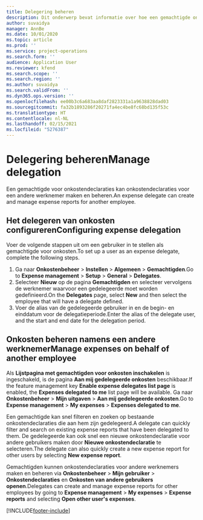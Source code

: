 ```yaml
---
title: Delegering beheren
description: Dit onderwerp bevat informatie over hoe een gemachtigde onkostendeclaraties voor een andere werknemer kan maken en beheren.
author: suvaidya
manager: AnnBe
ms.date: 10/01/2020
ms.topic: article
ms.prod: ''
ms.service: project-operations
ms.search.form: ''
audience: Application User
ms.reviewer: kfend
ms.search.scope: ''
ms.search.region: ''
ms.author: suvaidya
ms.search.validFrom: ''
ms.dyn365.ops.version: ''
ms.openlocfilehash: ee00b3c6a683aa8daf2823331a1a9638828dad03
ms.sourcegitcommit: fa32b1893286f20271fa4ec4be8fc68bd135f53c
ms.translationtype: HT
ms.contentlocale: nl-NL
ms.lasthandoff: 02/15/2021
ms.locfileid: "5276387"
---
```

# <a name="manage-delegation"></a><span data-ttu-id="36619-103">Delegering beheren</span><span class="sxs-lookup"><span data-stu-id="36619-103">Manage delegation</span></span>
<span data-ttu-id="36619-104">Een gemachtigde voor onkostendeclaraties kan onkostendeclaraties voor een andere werknemer maken en beheren.</span><span class="sxs-lookup"><span data-stu-id="36619-104">An expense delegate can create and manage expense reports for another employee.</span></span>

## <a name="configuring-expense-delegation"></a><span data-ttu-id="36619-105">Het delegeren van onkosten configureren</span><span class="sxs-lookup"><span data-stu-id="36619-105">Configuring expense delegation</span></span>

<span data-ttu-id="36619-106">Voer de volgende stappen uit om een gebruiker in te stellen als gemachtigde voor onkosten.</span><span class="sxs-lookup"><span data-stu-id="36619-106">To set up a user as an expense delegate, complete the following steps.</span></span> 
1. <span data-ttu-id="36619-107">Ga naar **Onkostenbeheer** > **Instellen** > **Algemeen** > **Gemachtigden**.</span><span class="sxs-lookup"><span data-stu-id="36619-107">Go to **Expense management** > **Setup** > **General** > **Delegates**.</span></span> 
2. <span data-ttu-id="36619-108">Selecteer **Nieuw** op de pagina **Gemachtigden** en selecteer vervolgens de werknemer waarvoor een gedelegeerde moet worden gedefinieerd.</span><span class="sxs-lookup"><span data-stu-id="36619-108">On the **Delegates** page, select **New** and then select the employee that will have a delegate defined.</span></span> 
3. <span data-ttu-id="36619-109">Voer de alias van de gedelegeerde gebruiker in en de begin- en einddatum voor de delegatieperiode.</span><span class="sxs-lookup"><span data-stu-id="36619-109">Enter the alias of the delegate user, and the start and end date for the delegation period.</span></span>

## <a name="manage-expenses-on-behalf-of-another-employee"></a><span data-ttu-id="36619-110">Onkosten beheren namens een andere werknemer</span><span class="sxs-lookup"><span data-stu-id="36619-110">Manage expenses on behalf of another employee</span></span>

<span data-ttu-id="36619-111">Als **Lijstpagina met gemachtigden voor onkosten inschakelen** is ingeschakeld, is de pagina **Aan mij gedelegeerde onkosten** beschikbaar.</span><span class="sxs-lookup"><span data-stu-id="36619-111">If the feature management key **Enable expense delegates list page** is enabled, the **Expenses delegated to me** list page will be available.</span></span> <span data-ttu-id="36619-112">Ga naar **Onkostenbeheer** > **Mijn uitgaven** > **Aan mij gedelegeerde onkosten**.</span><span class="sxs-lookup"><span data-stu-id="36619-112">Go to **Expense management** > **My expenses** > **Expenses delegated to me**.</span></span>

<span data-ttu-id="36619-113">Een gemachtigde kan snel filteren en zoeken op bestaande onkostendeclaraties die aan hem zijn gedelegeerd.</span><span class="sxs-lookup"><span data-stu-id="36619-113">A delegate can quickly filter and search on existing expense reports that have been delegated to them.</span></span> <span data-ttu-id="36619-114">De gedelegeerde kan ook snel een nieuwe onkostendeclaratie voor andere gebruikers maken door **Nieuwe onkostendeclaratie** te selecteren.</span><span class="sxs-lookup"><span data-stu-id="36619-114">The delegate can also quickly create a new expense report for other users by selecting **New expense report**.</span></span>

<span data-ttu-id="36619-115">Gemachtigden kunnen onkostendeclaraties voor andere werknemers maken en beheren via **Onkostenbeheer** > **Mijn gebruiker** > **Onkostendeclaraties** en **Onkosten van andere gebruikers openen**.</span><span class="sxs-lookup"><span data-stu-id="36619-115">Delegates can create and manage expense reports for other employees by going to **Expense management** > **My expenses** > **Expense reports** and selecting **Open other user's expenses**.</span></span>


[!INCLUDE[footer-include](../includes/footer-banner.md)]